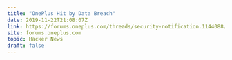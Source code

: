 ```yaml
---
title: "OnePlus Hit by Data Breach"
date: 2019-11-22T21:08:07Z
link: https://forums.oneplus.com/threads/security-notification.1144088/?utm_medium=RSS&utm_source=hune
site: forums.oneplus.com
topic: Hacker News
draft: false
---
```


